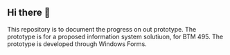 ## Hi there 👋

This repository is to document the progress on out prototype.
The prototype is for a proposed information system solutiuon, for BTM 495.
The prototype is developed through Windows Forms.
